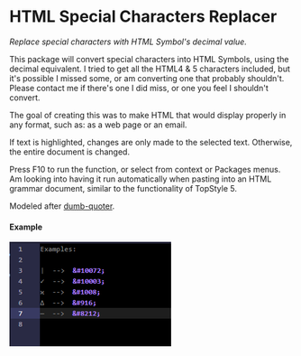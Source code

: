 # HTML Special Characters Replacer

*Replace special characters with HTML Symbol's decimal value.*

This package will convert special characters into HTML Symbols, using the decimal equivalent. I tried to get all the HTML4 & 5 characters included, but it's possible I missed some, or am converting one that probably shouldn't. Please contact me if there's one I did miss, or one you feel I shouldn't convert.

The goal of creating this was to make HTML that would display properly in any format, such as: as a web page or an email.

If text is highlighted, changes are only made to the selected text. Otherwise, the entire document is changed.

Press F10 to run the function, or select from context or Packages menus. Am looking into having it run automatically when pasting into an HTML grammar document, similar to the functionality of TopStyle 5.

Modeled after [dumb-quoter](https://github.com/lukefg/dumb-quoter).

#### Example
![Example of package in action](https://raw.githubusercontent.com/BRiL1201/html-special-character-replacer/master/screenshots/Screenshot.PNG)
